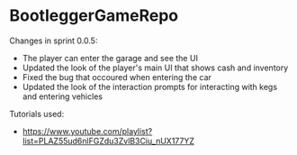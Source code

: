 # BootleggerGameRepo

Changes in sprint 0.0.5:
- The player can enter the garage and see the UI
- Updated the look of the player's main UI that shows cash and inventory
- Fixed the bug that occoured when entering the car
- Updated the look of the interaction prompts for interacting with kegs and entering vehicles

Tutorials used:
- https://www.youtube.com/playlist?list=PLAZ55ud6nlFGZdu3ZvlB3Ciu_nUX177YZ
